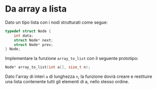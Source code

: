 # Da array a lista

Dato un tipo lista con i nodi strutturati come segue:
```c
typedef struct Node {
    int data;
    struct Node* next;
    struct Node* prev;
} Node;
```

Implementare la funzione `array_to_list` con il seguente prototipo:
```c
Node* array_to_list(int a[], size_t n);
```

Dato l'array di interi `a` di lunghezza `n`, la funzione dovrà creare e
restituire una lista contenente tutti gli elementi di a, nello stesso ordine.

